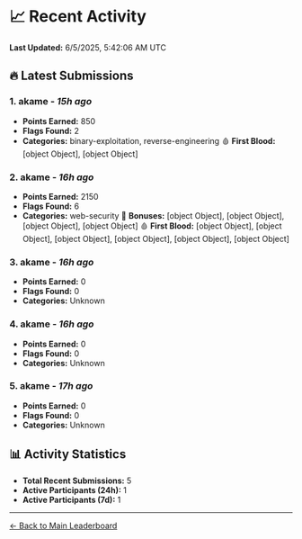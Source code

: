 # 📈 Recent Activity

**Last Updated:** 6/5/2025, 5:42:06 AM UTC

## 🔥 Latest Submissions

### 1. akame - *15h ago*
- **Points Earned:** 850
- **Flags Found:** 2
- **Categories:** binary-exploitation, reverse-engineering 🩸 **First Blood:** [object Object], [object Object]

### 2. akame - *16h ago*
- **Points Earned:** 2150
- **Flags Found:** 6
- **Categories:** web-security 🎯 **Bonuses:** [object Object], [object Object], [object Object], [object Object] 🩸 **First Blood:** [object Object], [object Object], [object Object], [object Object], [object Object], [object Object]

### 3. akame - *16h ago*
- **Points Earned:** 0
- **Flags Found:** 0
- **Categories:** Unknown

### 4. akame - *16h ago*
- **Points Earned:** 0
- **Flags Found:** 0
- **Categories:** Unknown

### 5. akame - *17h ago*
- **Points Earned:** 0
- **Flags Found:** 0
- **Categories:** Unknown

## 📊 Activity Statistics

- **Total Recent Submissions:** 5
- **Active Participants (24h):** 1
- **Active Participants (7d):** 1

---
[← Back to Main Leaderboard](README.md)